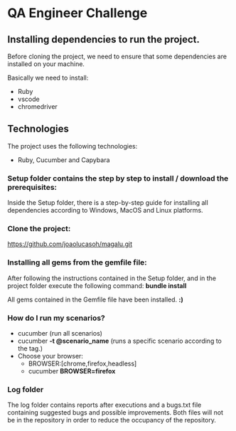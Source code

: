 # QA Engineer Challenge

## Installing dependencies to run the project.

Before cloning the project, we need to ensure that some dependencies are installed on your machine.

Basically we need to install:

* Ruby
* vscode
* chromedriver

## Technologies
The project uses the following technologies:

* Ruby, Cucumber and Capybara

### Setup folder contains the step by step to install / download the prerequisites:

Inside the Setup folder, there is a step-by-step guide for installing all dependencies according to Windows, MacOS and Linux platforms.

### Clone the project:

https://github.com/joaolucasoh/magalu.git

### Installing all gems from the gemfile file:

After following the instructions contained in the Setup folder, and in the project folder execute the following command:
  <b>bundle install</b>

All gems contained in the Gemfile file have been installed. <b>:)</b>

### How do I run my scenarios?
* cucumber (run all scenarios)
* cucumber <b>-t @scenario_name</b> (runs a specific scenario according to the tag.)
* Choose your browser: 
  - BROWSER:[chrome,firefox,headless]
  - cucumber <b>BROWSER=firefox</b>

### Log folder

The log folder contains reports after executions and a bugs.txt file containing suggested bugs and possible improvements. Both files will not be in the repository in order to reduce the occupancy of the repository.

